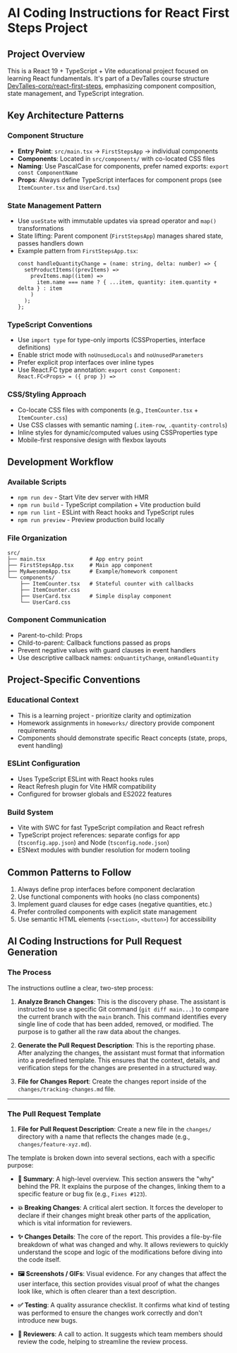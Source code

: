# AI Coding Instructions for React First Steps Project

## Project Overview

This is a React 19 + TypeScript + Vite educational project focused on learning React fundamentals. It's part of a DevTalles course structure [DevTalles-corp/react-first-steps](https://github.com/DevTalles-corp/react-first-steps/tree/fin-seccion-04), emphasizing component composition, state management, and TypeScript integration.

## Key Architecture Patterns

### Component Structure

- **Entry Point**: `src/main.tsx` → `FirstStepsApp` → individual components
- **Components**: Located in `src/components/` with co-located CSS files
- **Naming**: Use PascalCase for components, prefer named exports: `export const ComponentName`
- **Props**: Always define TypeScript interfaces for component props (see `ItemCounter.tsx` and `UserCard.tsx`)

### State Management Pattern

- Use `useState` with immutable updates via spread operator and `map()` transformations
- State lifting: Parent component (`FirstStepsApp`) manages shared state, passes handlers down
- Example pattern from `FirstStepsApp.tsx`:
  ```tsx
  const handleQuantityChange = (name: string, delta: number) => {
    setProductItems((prevItems) =>
      prevItems.map((item) =>
        item.name === name ? { ...item, quantity: item.quantity + delta } : item
      )
    );
  };
  ```

### TypeScript Conventions

- Use `import type` for type-only imports (CSSProperties, interface definitions)
- Enable strict mode with `noUnusedLocals` and `noUnusedParameters`
- Prefer explicit prop interfaces over inline types
- Use React.FC type annotation: `export const Component: React.FC<Props> = ({ prop }) =>`

### CSS/Styling Approach

- Co-locate CSS files with components (e.g., `ItemCounter.tsx` + `ItemCounter.css`)
- Use CSS classes with semantic naming (`.item-row`, `.quantity-controls`)
- Inline styles for dynamic/computed values using CSSProperties type
- Mobile-first responsive design with flexbox layouts

## Development Workflow

### Available Scripts

- `npm run dev` - Start Vite dev server with HMR
- `npm run build` - TypeScript compilation + Vite production build
- `npm run lint` - ESLint with React hooks and TypeScript rules
- `npm run preview` - Preview production build locally

### File Organization

```
src/
├── main.tsx              # App entry point
├── FirstStepsApp.tsx     # Main app component
├── MyAwesomeApp.tsx      # Example/homework component
└── components/
    ├── ItemCounter.tsx   # Stateful counter with callbacks
    ├── ItemCounter.css
    ├── UserCard.tsx      # Simple display component
    └── UserCard.css
```

### Component Communication

- Parent-to-child: Props
- Child-to-parent: Callback functions passed as props
- Prevent negative values with guard clauses in event handlers
- Use descriptive callback names: `onQuantityChange`, `onHandleQuantity`

## Project-Specific Conventions

### Educational Context

- This is a learning project - prioritize clarity and optimization
- Homework assignments in `homeworks/` directory provide component requirements
- Components should demonstrate specific React concepts (state, props, event handling)

### ESLint Configuration

- Uses TypeScript ESLint with React hooks rules
- React Refresh plugin for Vite HMR compatibility
- Configured for browser globals and ES2022 features

### Build System

- Vite with SWC for fast TypeScript compilation and React refresh
- TypeScript project references: separate configs for app (`tsconfig.app.json`) and Node (`tsconfig.node.json`)
- ESNext modules with bundler resolution for modern tooling

## Common Patterns to Follow

1. Always define prop interfaces before component declaration
2. Use functional components with hooks (no class components)
3. Implement guard clauses for edge cases (negative quantities, etc.)
4. Prefer controlled components with explicit state management
5. Use semantic HTML elements (`<section>`, `<button>`) for accessibility

## AI Coding Instructions for Pull Request Generation

### The Process

The instructions outline a clear, two-step process:

1.  **Analyze Branch Changes**: This is the discovery phase. The assistant is instructed to use a specific Git command (`git diff main...`) to compare the current branch with the `main` branch. This command identifies every single line of code that has been added, removed, or modified. The purpose is to gather all the raw data about the changes.

2.  **Generate the Pull Request Description**: This is the reporting phase. After analyzing the changes, the assistant must format that information into a predefined template. This ensures that the context, details, and verification steps for the changes are presented in a structured way.

3.  **File for Changes Report**: Create the changes report inside of the `changes/tracking-changes.md` file.

---

### The Pull Request Template

1.  **File for Pull Request Description**: Create a new file in the `changes/` directory with a name that reflects the changes made (e.g., `changes/feature-xyz.md`).

The template is broken down into several sections, each with a specific purpose:

- **📝 Summary**: A high-level overview. This section answers the "why" behind the PR. It explains the purpose of the changes, linking them to a specific feature or bug fix (e.g., `Fixes #123`).

- **💥 Breaking Changes**: A critical alert section. It forces the developer to declare if their changes might break other parts of the application, which is vital information for reviewers.

- **✨ Changes Details**: The core of the report. This provides a file-by-file breakdown of what was changed and why. It allows reviewers to quickly understand the scope and logic of the modifications before diving into the code itself.

- **🖼️ Screenshots / GIFs**: Visual evidence. For any changes that affect the user interface, this section provides visual proof of what the changes look like, which is often clearer than a text description.

- **✅ Testing**: A quality assurance checklist. It confirms what kind of testing was performed to ensure the changes work correctly and don't introduce new bugs.

- **👀 Reviewers**: A call to action. It suggests which team members should review the code, helping to streamline the review process.
